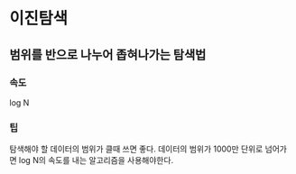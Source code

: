 # 이진탐색

## 범위를 반으로 나누어 좁혀나가는 탐색법

### 속도
log N

### 팁 
탐색해야 할 데이터의 범위가 클때 쓰면 좋다.
데이터의 범위가 1000만 단위로 넘어가면 
log N의 속도를 내는 알고리즘을 사용해야한다.